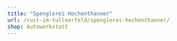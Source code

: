 ```yaml
---
title: "Spenglerei Hochenthanner"
url: /rust-im-tullnerfeld/spenglerei-hochenthanner/
shop: Autowerkstatt
---
```

